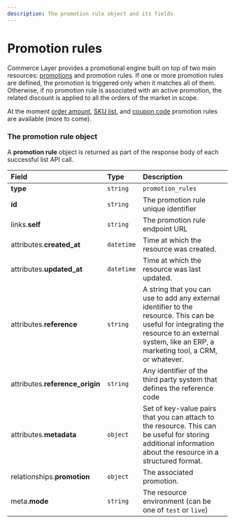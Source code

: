 ```yaml
---
description: The promotion rule object and its fields
---
```


# Promotion rules

Commerce Layer provides a promotional engine built on top of two main resources: [promotions](https://docs.commercelayer.io/api/resources/promotions) and promotion rules. If one or more promotion rules are defined, the promotion is triggered only when it matches all of them. Otherwise, if no promotion rule is associated with an active promotion, the related discount is applied to all the orders of the market in scope.

At the moment [order amount](https://docs.commercelayer.io/api/resources/order_amount_promotion_rules), [SKU list](https://docs.commercelayer.io/api/resources/sku_list_promotion_rules), and [coupon code](https://docs.commercelayer.io/api/resources/coupon_codes_promotion_rules) promotion rules are available (more to come).


### The promotion rule object

A **promotion rule** object is returned as part of the response body of each successful list API call.

| Field | Type | Description |
| :--- | :--- | :--- |
| **type** | `string` | `promotion_rules` |
| **id** | `string` | The promotion rule unique identifier |
| links.**self** | `string` | The promotion rule endpoint URL |
| attributes.**created_at** | `datetime` | Time at which the resource was created. |
| attributes.**updated_at** | `datetime` | Time at which the resource was last updated. |
| attributes.**reference** | `string` | A string that you can use to add any external identifier to the resource. This can be useful for integrating the resource to an external system, like an ERP, a marketing tool, a CRM, or whatever. |
| attributes.**reference_origin** | `string` | Any identifier of the third party system that defines the reference code |
| attributes.**metadata** | `object` | Set of key-value pairs that you can attach to the resource. This can be useful for storing additional information about the resource in a structured format. |
| relationships.**promotion** | `object` | The associated promotion. |
| meta.**mode** | `string` | The resource environment \(can be one of `test` or `live`\) |

